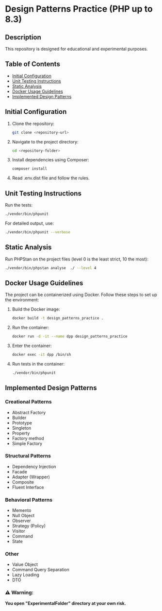 
# Design Patterns Practice (PHP up to 8.3)

## Description
This repository is designed for educational and experimental purposes.

## Table of Contents
- [Initial Configuration](#initial-configuration)
- [Unit Testing Instructions](#unit-testing-instructions)
- [Static Analysis](#static-analysis)
- [Docker Usage Guidelines](#docker-usage-guidelines)
- [Implemented Design Patterns](#implemented-design-patterns)

## Initial Configuration
1. Clone the repository:
   ```bash
   git clone <repository-url>
   ```

2. Navigate to the project directory:
   ```bash
   cd <repository-folder>
   ```

3. Install dependencies using Composer:
   ```bash
   composer install
   ```

4. Read .env.dist file and follow the rules.

## Unit Testing Instructions

Run the tests:
   ```bash
   ./vendor/bin/phpunit
   ```

For detailed output, use:
   ```bash
   ./vendor/bin/phpunit --verbose
   ```

## Static Analysis

Run PHPStan on the project files (level 0 is the least strict, 10 the most):
   ```bash
   ./vendor/bin/phpstan analyse  ./ --level 4
   ```

## Docker Usage Guidelines
The project can be containerized using Docker. Follow these steps to set up the environment:

1. Build the Docker image:
   ```bash
   docker build -t design_patterns_practice .
   ```

2. Run the container:
   ```bash
   docker run -d -it --name dpp design_patterns_practice
   ```

3. Enter the container:
   ```bash
   docker exec -it dpp /bin/sh
   ```

4. Run tests in the container:
   ```bash
   ./vendor/bin/phpunit
   ```

## Implemented Design Patterns

### Creational Patterns
- Abstract Factory
- Builder
- Prototype
- Singleton
- Property
- Factory method
- Simple Factory

### Structural Patterns
- Dependency Injection
- Facade
- Adapter (Wrapper)
- Composite
- Fluent Interface

### Behavioral Patterns
- Memento
- Null Object
- Observer
- Strategy (Policy)
- Visitor
- Command
- State

### Other
- Value Object
- Command Query Separation
- Lazy Loading
- DTO     

### :warning: Warning:
**You open "ExperimentalFolder" directory at your own risk.**